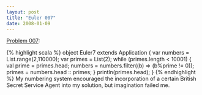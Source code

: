 ```yaml
---
layout: post
title: "Euler 007"
date: 2008-01-09
---
```


[Problem 007]\:

{% highlight scala %}
object Euler7 extends Application {
  var numbers = List.range(2,110000);
  var primes = List(2);
  while (primes.length < 10001) {
    val prime = primes.head;
    numbers = numbers.filter((b) => (b%prime != 0));
    primes = numbers.head :: primes;
  }
  println(primes.head);
}
{% endhighlight %}
My numbering system encouraged the incorporation of a certain British Secret Service Agent into my solution, but imagination failed me.



[Problem 007]: http://projecteuler.net/index.php?section=problems&id=7
